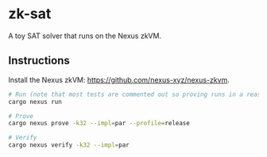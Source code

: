 # zk-sat

A toy SAT solver that runs on the Nexus zkVM.

## Instructions

Install the Nexus zkVM: https://github.com/nexus-xyz/nexus-zkvm.

```sh
# Run (note that most tests are commented out so proving runs in a reasonable time)
cargo nexus run

# Prove
cargo nexus prove -k32 --impl=par --profile=release

# Verify
cargo nexus verify -k32 --impl=par
```
